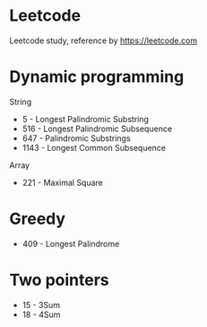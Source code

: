 # Leetcode
Leetcode study, reference by https://leetcode.com

# Dynamic programming 

String
- 5 - Longest Palindromic Substring
- 516 - Longest Palindromic Subsequence
- 647 - Palindromic Substrings
- 1143 - Longest Common Subsequence

Array
- 221 - Maximal Square

# Greedy
- 409 - Longest Palindrome

# Two pointers
- 15 - 3Sum
- 18 - 4Sum
